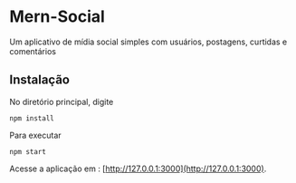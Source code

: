 # Mern-Social

Um aplicativo de mídia social simples com usuários, postagens, curtidas e comentários


## Instalação

No diretório principal, digite

```
npm install
```

Para executar

```
npm start
```

Acesse a aplicação em : [http://127.0.0.1:3000](http://127.0.0.1:3000).


